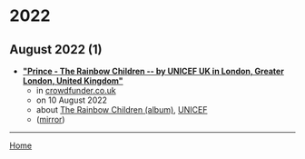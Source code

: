 # 2022

## August 2022 (1)

 - [**"Prince - The Rainbow Children -- by UNICEF UK in London, Greater London, United Kingdom"**](https://www.crowdfunder.co.uk/p/prince)
    - in [crowdfunder.co.uk](../../../publications/a-e/crowdfunder-co-uk/index.md)
    - on 10 August 2022
    - about [The Rainbow Children (album)](../../../topics/album/the-rainbow-children/index.md), [UNICEF](../../../topics/unicef/index.md)
    - ([mirror](https://web.archive.org/web/*/https://www.crowdfunder.co.uk/p/prince))

----

[Home](../index.md)
